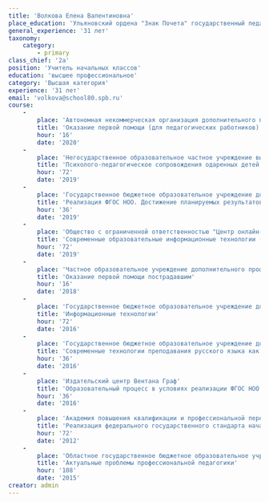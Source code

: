 ```yaml
---
title: 'Волкова Елена Валентиновна'
place_education: 'Ульяновский ордена "Знак Почета" государственный педагогический институт им. И. Н. Ульянова'
general_experience: '31 лет'
taxonomy:
    category:
        - primary
class_chief: '2a'
position: 'Учитель начальных классов'
education: 'высшее профессиональное'
category: 'Высшая категория'
experience: '31 лет'
email: 'volkova@school80.spb.ru'
course: 
    -
        place: 'Автономная некоммерческая организация дополнительного профессионального образования "Учебный центр "Педагогический альянс"'
        title: 'Оказание первой помощи (для педагогических работников)'
        hour: '16'
        date: '2020'
    -
        place: 'Негосударственное образовательное частное учреждение высшего образования "Международный институт информатики, управления, экономики и права в г. Москве"'
        title: 'Психолого-педагогическое сопровождения одаренных детей в условиях реализации ФГОС'
        hour: '72'
        date: '2019'
    -
        place: 'Государственное бюджетное образовательное учреждение дополнительного педагогического профессионального образования Центр повышения квалификации специалистов Петроградского района Санкт-Петербурга "Информационно-методический центр"'
        title: 'Реализация ФГОС НОО. Достижение планируемых результатов'
        hour: '36'
        date: '2019'
    -
        place: 'Общество с ограниченной ответственностью "Центр онлайн-обучения Нетология-групп"'
        title: 'Современные образовательные информационные технологии (EdTech) в работе учителя'
        hour: '72'
        date: '2019'
    -
        place: 'Частное образовательное учреждение дополнительного профессионального образования Образовательный центр охраны труда'
        title: 'Оказание первой помощи пострадавшим'
        hour: '16'
        date: '2018'
    -
        place: 'Государственное бюджетное образовательное учреждение дополнительного педагогического профессионального образования Центр повышения квалификации специалистов Петроградского района Санкт-Петербурга "Информационно-методический центр"'
        title: 'Информационные технологии'
        hour: '72'
        date: '2016'
    -
        place: 'Государственное бюджетное образовательное учреждение дополнительного профессионального образования (повышения квалификации) специалистов Санкт-Петербургская академия постдипломного педагогического образования'
        title: 'Современные технологии преподавания русского языка как родного/неродного в начальной школе'
        hour: '36'
        date: '2016'
    -
        place: 'Издательский центр Вентана Граф'
        title: 'Образовательный процесс в условиях реализации ФГОС НОО: средства достижения планируемых результатов на примере использования системы УМК "Алгоритм успеха"'
        hour: '36'
        date: '2016'
    -
        place: 'Академия повышения квалификации и профессиональной переподготовки работников образования'
        title: 'Реализация федерального государственного стандарта начального общего образования средствами системы развивающего обучения Л. В. Занкова'
        hour: '72'
        date: '2012'
    -
        place: 'Областное государственное бюджетное образовательное учреждение дополнительного профессионального образования Ульяновский институт повышения квалификации и переподготовки работников образования'
        title: 'Актуальные проблемы профессиональной педагогики'
        hour: '108'
        date: '2015'
creator: admin
---
```

